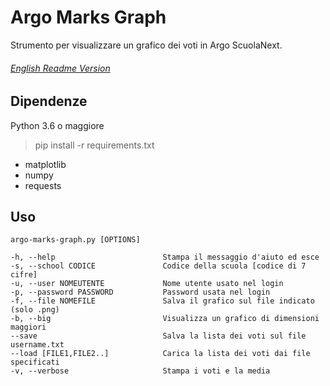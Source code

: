 # Argo Marks Graph
Strumento per visualizzare un grafico dei voti in Argo ScuolaNext.
###### [English Readme Version](https://github.com/Chris1101/ArgoMarksGraph/blob/master/README.md)

## Dipendenze
Python 3.6 o maggiore
> pip install -r requirements.txt

- matplotlib
- numpy
- requests

## Uso
    argo-marks-graph.py [OPTIONS]

    -h, --help                        Stampa il messaggio d'aiuto ed esce
    -s, --school CODICE               Codice della scuola [codice di 7 cifre]
    -u, --user NOMEUTENTE             Nome utente usato nel login
    -p, --password PASSWORD           Password usata nel login
    -f, --file NOMEFILE               Salva il grafico sul file indicato (solo .png)
    -b, --big                         Visualizza un grafico di dimensioni maggiori
    --save                            Salva la lista dei voti sul file username.txt
    --load [FILE1,FILE2..]            Carica la lista dei voti dai file specificati
    -v, --verbose                     Stampa i voti e la media

